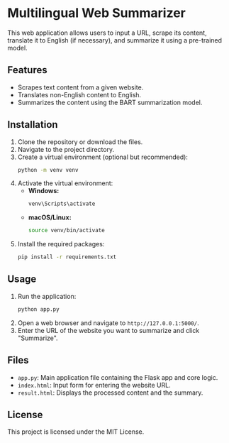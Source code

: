 # Multilingual Web Summarizer

This web application allows users to input a URL, scrape its content, translate it to English (if necessary), and summarize it using a pre-trained model.

## Features

- Scrapes text content from a given website.
- Translates non-English content to English.
- Summarizes the content using the BART summarization model.

## Installation

1. Clone the repository or download the files.
2. Navigate to the project directory.
3. Create a virtual environment (optional but recommended):
    ```bash
    python -m venv venv
    ```
4. Activate the virtual environment:
   - **Windows:**
     ```bash
     venv\Scripts\activate
     ```
   - **macOS/Linux:**
     ```bash
     source venv/bin/activate
     ```
5. Install the required packages:
    ```bash
    pip install -r requirements.txt
    ```

## Usage

1. Run the application:
    ```bash
    python app.py
    ```
2. Open a web browser and navigate to `http://127.0.0.1:5000/`.
3. Enter the URL of the website you want to summarize and click "Summarize".

## Files

- `app.py`: Main application file containing the Flask app and core logic.
- `index.html`: Input form for entering the website URL.
- `result.html`: Displays the processed content and the summary.

## License

This project is licensed under the MIT License.

